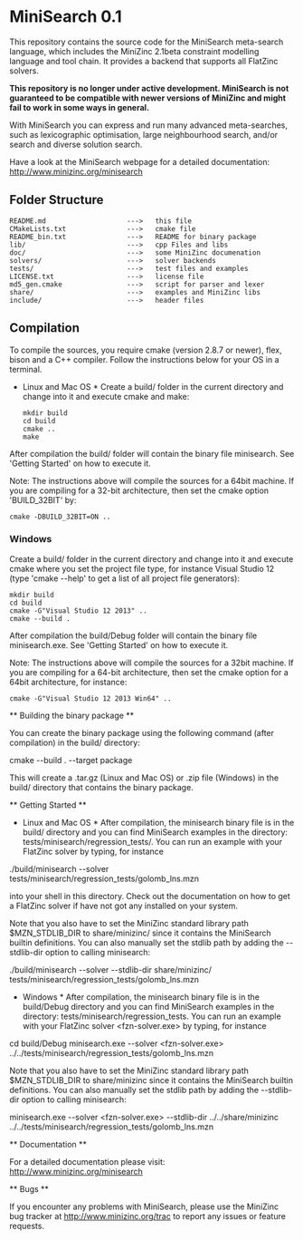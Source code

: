 # MiniSearch 0.1

This repository contains the source code for the MiniSearch meta-search
language, which includes the MiniZinc 2.1beta constraint modelling language and
tool chain. It provides a backend that supports all FlatZinc solvers.

**This repository is no longer under active development. MiniSearch is not
guaranteed to be compatible with newer versions of MiniZinc and might fail to
work in some ways in general.**

With MiniSearch you can express and run many advanced meta-searches,
such as lexicographic optimisation, large neighbourhood search,
and/or search and diverse solution search.

Have a look at the MiniSearch webpage for a detailed documentation:
http://www.minizinc.org/minisearch

## Folder Structure

    README.md                    --->   this file
    CMakeLists.txt               --->   cmake file
    README_bin.txt               --->   README for binary package
    lib/                         --->   cpp Files and libs
    doc/                         --->   some MiniZinc documenation
    solvers/                     --->   solver backends
    tests/                       --->   test files and examples
    LICENSE.txt                  --->   license file
    md5_gen.cmake                --->   script for parser and lexer
    share/                       --->   examples and MiniZinc libs
    include/                     --->   header files

## Compilation

To compile the sources, you require cmake (version 2.8.7 or newer),
flex, bison and a C++ compiler. Follow the instructions below for
your OS in a terminal.

- Linux and Mac OS \*
  Create a build/ folder in the current directory and change into it
  and execute cmake and make:

      mkdir build
      cd build
      cmake ..
      make

After compilation the build/ folder will contain the binary file
minisearch. See 'Getting Started' on how to execute it.

Note: The instructions above will compile the sources for a 64bit
machine. If you are compiling for a 32-bit architecture, then set
the cmake option 'BUILD_32BIT' by:

    cmake -DBUILD_32BIT=ON ..

### Windows

Create a build/ folder in the current directory and change into it
and execute cmake where you set the project file type, for instance
Visual Studio 12 (type 'cmake --help' to get a list of all project
file generators):

    mkdir build
    cd build
    cmake -G"Visual Studio 12 2013" ..
    cmake --build .

After compilation the build/Debug folder will contain the binary file
minisearch.exe. See 'Getting Started' on how to execute it.

Note: The instructions above will compile the sources for a 32bit
machine. If you are compiling for a 64-bit architecture, then set
the cmake option for a 64bit architecture, for instance:

    cmake -G"Visual Studio 12 2013 Win64" ..

** Building the binary package **

You can create the binary package using the following command
(after compilation) in the build/ directory:

cmake --build . --target package

This will create a .tar.gz (Linux and Mac OS) or .zip file (Windows)
in the build/ directory that contains the binary package.

** Getting Started **

- Linux and Mac OS \*
  After compilation, the minisearch binary file is in the build/
  directory and you can find MiniSearch examples in the directory:
  tests/minisearch/regression_tests/. You can run an example with
  your FlatZinc solver <fzn-solver> by typing, for instance

./build/minisearch --solver <fzn-solver> tests/minisearch/regression_tests/golomb_lns.mzn

into your shell in this directory. Check out the documentation on
how to get a FlatZinc solver if have not got any installed on your
system.

Note that you also have to set the MiniZinc standard library path
$MZN_STDLIB_DIR to share/minizinc/ since it contains the MiniSearch
builtin definitions. You can also manually set the stdlib path by
adding the --stdlib-dir option to calling minisearch:

./build/minisearch --solver <fzn-solver> --stdlib-dir share/minizinc/ tests/minisearch/regression_tests/golomb_lns.mzn

- Windows \*
  After compilation, the minisearch binary file is in the
  build/Debug directory and you can find MiniSearch examples in
  the directory: tests/minisearch/regression_tests. You can run an
  example with your FlatZinc solver <fzn-solver.exe> by typing, for
  instance

cd build/Debug
minisearch.exe --solver <fzn-solver.exe> ../../tests/minisearch/regression_tests/golomb_lns.mzn

Note that you also have to set the MiniZinc standard library path
$MZN_STDLIB_DIR to share/minizinc since it contains the MiniSearch
builtin definitions. You can also manually set the stdlib path by
adding the --stdlib-dir option to calling minisearch:

minisearch.exe --solver <fzn-solver.exe> --stdlib-dir ../../share/minizinc ../../tests/minisearch/regression_tests/golomb_lns.mzn

** Documentation **

For a detailed documentation please visit:
http://www.minizinc.org/minisearch

** Bugs **

If you encounter any problems with MiniSearch, please use the MiniZinc
bug tracker at http://www.minizinc.org/trac to report any issues or
feature requests.
